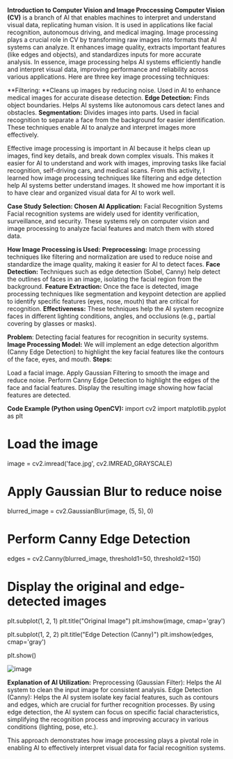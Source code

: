 **Introduction to Computer Vision and Image Proccessing**
**Computer Vision (CV)** is a branch of AI that enables machines to interpret and understand visual data, replicating human vision. It is used in applications like facial recognition, 
autonomous driving, and medical imaging. Image processing plays a crucial role in CV by transforming raw images into formats that AI systems can analyze. It enhances image quality,
extracts important features (like edges and objects), and standardizes inputs for more accurate analysis. In essence, image processing helps AI systems efficiently handle and interpret visual data, 
improving performance and reliability across various applications.
Here are three key image processing techniques:

**Filtering: **Cleans up images by reducing noise. Used in AI to enhance medical images for accurate disease detection.
**Edge Detection:** Finds object boundaries. Helps AI systems like autonomous cars detect lanes and obstacles.
**Segmentation:** Divides images into parts. Used in facial recognition to separate a face from the background for easier identification.
These techniques enable AI to analyze and interpret images more effectively.

Effective image processing is important in AI because it helps clean up images, find key details, and break down complex visuals. 
This makes it easier for AI to understand and work with images, improving tasks like facial recognition, self-driving cars, and medical scans.
From this activity, I learned how image processing techniques like filtering and edge detection help AI systems better understand images. 
It showed me how important it is to have clear and organized visual data for AI to work well.

**Case Study Selection:
Chosen AI Application:** Facial Recognition Systems
Facial recognition systems are widely used for identity verification, surveillance, and security. These systems rely on computer vision and image processing to analyze facial features and match them with stored data.

**How Image Processing is Used:**
**Preprocessing:** Image processing techniques like filtering and normalization are used to reduce noise and standardize the image quality, making it easier for AI to detect faces.
**Face Detection:** Techniques such as edge detection (Sobel, Canny) help detect the outlines of faces in an image, isolating the facial region from the background.
**Feature Extraction:** Once the face is detected, image processing techniques like segmentation and keypoint detection are applied to identify specific features (eyes, nose, mouth) that are critical for recognition.
**Effectiveness:** These techniques help the AI system recognize faces in different lighting conditions, angles, and occlusions (e.g., partial covering by glasses or masks).

**Problem**: Detecting facial features for recognition in security systems.
**Image Processing Model:** We will implement an edge detection algorithm (Canny Edge Detection) to highlight the key facial features like the contours of the face, eyes, and mouth.
**Steps:**

Load a facial image.
Apply Gaussian Filtering to smooth the image and reduce noise.
Perform Canny Edge Detection to highlight the edges of the face and facial features.
Display the resulting image showing how facial features are detected.

**Code Example (Python using OpenCV):**
import cv2
import matplotlib.pyplot as plt

# Load the image
image = cv2.imread('face.jpg', cv2.IMREAD_GRAYSCALE)

# Apply Gaussian Blur to reduce noise
blurred_image = cv2.GaussianBlur(image, (5, 5), 0)

# Perform Canny Edge Detection
edges = cv2.Canny(blurred_image, threshold1=50, threshold2=150)

# Display the original and edge-detected images
plt.subplot(1, 2, 1)
plt.title("Original Image")
plt.imshow(image, cmap='gray')

plt.subplot(1, 2, 2)
plt.title("Edge Detection (Canny)")
plt.imshow(edges, cmap='gray')

plt.show()

![image](https://github.com/user-attachments/assets/2f3f0a1d-b9ac-4300-895f-f6601dda5358)

**Explanation of AI Utilization:**
Preprocessing (Gaussian Filter): Helps the AI system to clean the input image for consistent analysis.
Edge Detection (Canny): Helps the AI system isolate key facial features, such as contours and edges, which are crucial for further recognition processes.
By using edge detection, the AI system can focus on specific facial characteristics, simplifying the recognition process and improving accuracy in various conditions (lighting, pose, etc.).

This approach demonstrates how image processing plays a pivotal role in enabling AI to effectively interpret visual data for facial recognition systems.
